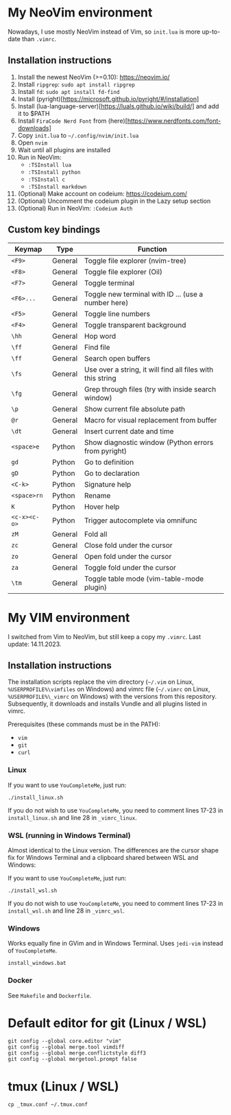 # My NeoVim environment

Nowadays, I use mostly NeoVim instead of Vim, so `init.lua` is more up-to-date than `.vimrc`.

## Installation instructions

1. Install the newest NeoVim (>=0.10): https://neovim.io/
2. Install `ripgrep`: `sudo apt install ripgrep`
3. Install `fd`: `sudo apt install fd-find`
4. Install (pyright)[https://microsoft.github.io/pyright/#/installation]
5. Install (lua-language-server)[https://luals.github.io/wiki/build/] and add it to $PATH
6. Install `FiraCode Nerd Font` from (here)[https://www.nerdfonts.com/font-downloads]
7. Copy `init.lua` to `~/.config/nvim/init.lua`
8. Open `nvim`
9. Wait until all plugins are installed
10. Run in NeoVim:
    - `:TSInstall lua`
    - `:TSInstall python`
    - `:TSInstall c`
    - `:TSInstall markdown`
11. (Optional) Make account on codeium: https://codeium.com/
12. (Optional) Uncomment the codeium plugin in the Lazy setup section
13. (Optional) Run in NeoVim: `:Codeium Auth`

## Custom key bindings

| Keymap       | Type    | Function                                                   |
|--------------|---------|------------------------------------------------------------|
| `<F9>`       | General | Toggle file explorer (nvim-tree)                           |
| `<F8>`       | General | Toggle file explorer (Oil)                                 |
| `<F7>`       | General | Toggle terminal                                            |
| `<F6>...`    | General | Toggle new terminal with ID ... (use a number here)        |
| `<F5>`       | General | Toggle line numbers                                        |
| `<F4>`       | General | Toggle transparent background                              |
| `\hh`        | General | Hop word                                                   |
| `\ff`        | General | Find file                                                  |
| `\ff`        | General | Search open buffers                                        |
| `\fs`        | General | Use over a string, it will find all files with this string |
| `\fg`        | General | Grep through files (try with <c-f> inside search window)   |
| `\p`         | General | Show current file absolute path                            |
| `@r`         | General | Macro for visual replacement from buffer                   |
| `\dt`        | General | Insert current date and time                               |
| `<space>e`   | Python  | Show diagnostic window (Python errors from pyright)        |
| `gd`         | Python  | Go to definition                                           |
| `gD`         | Python  | Go to declaration                                          |
| `<C-k>`      | Python  | Signature help                                             |
| `<space>rn`  | Python  | Rename                                                     |
| `K`          | Python  | Hover help                                                 |
| `<c-x><c-o>` | Python  | Trigger autocomplete via omnifunc                          |
| `zM`         | General | Fold all                                                   |
| `zc`         | General | Close fold under the cursor                                |
| `zo`         | General | Open fold under the cursor                                 |
| `za`         | General | Toggle fold under the cursor                               |
| `\tm`        | General | Toggle table mode (vim-table-mode plugin)                  |

# My VIM environment

I switched from Vim to NeoVim, but still keep a copy my `.vimrc`. Last update: 14.11.2023.

## Installation instructions

The installation scripts replace the vim directory (`~/.vim` on Linux, `%USERPROFILE%\vimfiles` on Windows) and vimrc file (`~/.vimrc` on Linux, `%USERPROFILE%\_vimrc` on Windows) with the versions from this repository. Subsequently, it downloads and installs Vundle and all plugins listed in vimrc.

Prerequisites (these commands must be in the PATH):
- `vim`
- `git`
- `curl`

### Linux

If you want to use `YouCompleteMe`, just run:
```
./install_linux.sh
```

If you do not wish to use `YouCompleteMe`, you need to comment lines 17-23 in `install_linux.sh` and line 28 in `_vimrc_linux`.

### WSL (running in Windows Terminal)

Almost identical to the Linux version. The differences are the cursor shape fix for Windows Terminal and a clipboard shared between WSL and Windows:

If you want to use `YouCompleteMe`, just run:
```
./install_wsl.sh
```

If you do not wish to use `YouCompleteMe`, you need to comment lines 17-23 in `install_wsl.sh` and line 28 in `_vimrc_wsl`.

### Windows

Works equally fine in GVim and in Windows Terminal.
Uses `jedi-vim` instead of `YouCompleteMe`.
```
install_windows.bat
```

### Docker

See `Makefile` and `Dockerfile`.

# Default editor for git (Linux / WSL)
```
git config --global core.editor "vim"
git config --global merge.tool vimdiff
git config --global merge.conflictstyle diff3
git config --global mergetool.prompt false
```

# tmux (Linux / WSL)
```
cp _tmux.conf ~/.tmux.conf
```
